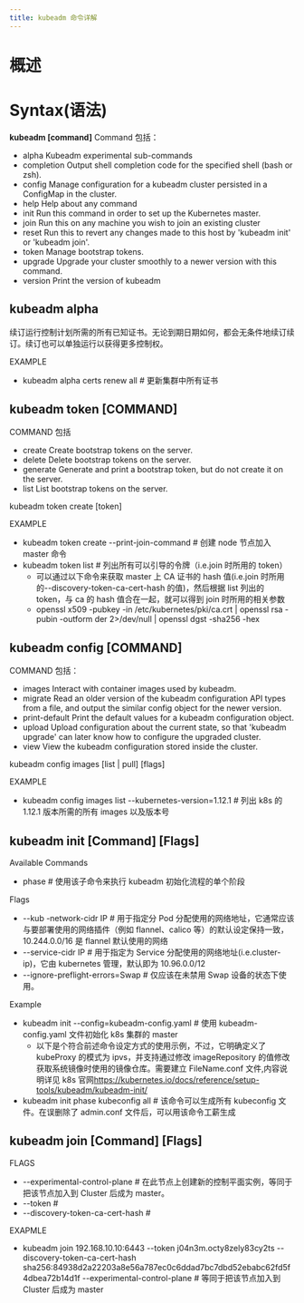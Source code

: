 ```yaml
---
title: kubeadm 命令详解
---
```


# 概述

# Syntax(语法)

**kubeadm \[command]**
Command 包括：

- alpha Kubeadm experimental sub-commands
- completion Output shell completion code for the specified shell (bash or zsh).
- config Manage configuration for a kubeadm cluster persisted in a ConfigMap in the cluster.
- help Help about any command
- init Run this command in order to set up the Kubernetes master.
- join Run this on any machine you wish to join an existing cluster
- reset Run this to revert any changes made to this host by 'kubeadm init' or 'kubeadm join'.
- token Manage bootstrap tokens.
- upgrade Upgrade your cluster smoothly to a newer version with this command.
- version Print the version of kubeadm

## kubeadm alpha

续订运行控制计划所需的所有已知证书。无论到期日期如何，都会无条件地续订续订。续订也可以单独运行以获得更多控制权。

EXAMPLE

- kubeadm alpha certs renew all # 更新集群中所有证书

## kubeadm token \[COMMAND]

COMMAND 包括

- create Create bootstrap tokens on the server.
- delete Delete bootstrap tokens on the server.
- generate Generate and print a bootstrap token, but do not create it on the server.
- list List bootstrap tokens on the server.

kubeadm token create \[token]

EXAMPLE

- kubeadm token create --print-join-command # 创建 node 节点加入 master 命令
- kubeadm token list # 列出所有可以引导的令牌（i.e.join 时所用的 token）
  - 可以通过以下命令来获取 master 上 CA 证书的 hash 值(i.e.join 时所用的--discovery-token-ca-cert-hash 的值)，然后根据 list 列出的 token，与 ca 的 hash 值合在一起，就可以得到 join 时所用的相关参数
  - openssl x509 -pubkey -in /etc/kubernetes/pki/ca.crt | openssl rsa -pubin -outform der 2>/dev/null | openssl dgst -sha256 -hex

## kubeadm config \[COMMAND]

COMMAND 包括：

- images Interact with container images used by kubeadm.
- migrate Read an older version of the kubeadm configuration API types from a file, and output the similar config object for the newer version.
- print-default Print the default values for a kubeadm configuration object.
- upload Upload configuration about the current state, so that 'kubeadm upgrade' can later know how to configure the upgraded cluster.
- view View the kubeadm configuration stored inside the cluster.

kubeadm config images \[list | pull] \[flags]

EXAMPLE

- kubeadm config images list --kubernetes-version=1.12.1 # 列出 k8s 的 1.12.1 版本所需的所有 images 以及版本号

## kubeadm init \[Command] \[Flags]

Available Commands

- phase # 使用该子命令来执行 kubeadm 初始化流程的单个阶段

Flags

- --kub -network-cidr IP # 用于指定分 Pod 分配使用的网络地址，它通常应该与要部署使用的网络插件（例如 flannel、calico 等）的默认设定保持一致，10.244.0.0/16 是 flannel 默认使用的网络
- --service-cidr IP # 用于指定为 Service 分配使用的网络地址(i.e.cluster-ip)，它由 kubernetes 管理，默认即为 10.96.0.0/12
- --ignore-preflight-errors=Swap # 仅应该在未禁用 Swap 设备的状态下使用。

Example

- kubeadm init --config=kubeadm-config.yaml # 使用 kubeadm-config.yaml 文件初始化 k8s 集群的 master
  - 以下是个符合前述命令设定方式的使用示例，不过，它明确定义了 kubeProxy 的模式为 ipvs，并支持通过修改 imageRepository 的值修改获取系统镜像时使用的镜像仓库。需要建立 FileName.conf 文件,内容说明详见 k8s 官网<https://kubernetes.io/docs/reference/setup-tools/kubeadm/kubeadm-init/>
- kubeadm init phase kubeconfig all # 该命令可以生成所有 kubeconfig 文件。在误删除了 admin.conf 文件后，可以用该命令工薪生成

## kubeadm join \[Command] \[Flags]

FLAGS

- --experimental-control-plane # 在此节点上创建新的控制平面实例，等同于把该节点加入到 Cluster 后成为 master。
- --token #
- --discovery-token-ca-cert-hash #

EXAPMLE

- kubeadm join 192.168.10.10:6443 --token j04n3m.octy8zely83cy2ts --discovery-token-ca-cert-hash sha256:84938d2a22203a8e56a787ec0c6ddad7bc7dbd52ebabc62fd5f4dbea72b14d1f --experimental-control-plane # 等同于把该节点加入到 Cluster 后成为 master
